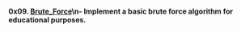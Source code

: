 #### 0x09. [Brute_Force](0x09.Brute_Force/)\n- Implement a basic brute force algorithm for educational purposes.
